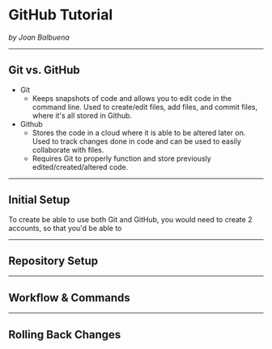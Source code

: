 # GitHub Tutorial

_by Joan Balbuena_

---
## Git vs. GitHub
* Git 
    * Keeps snapshots of code and allows you to edit code in the command line. Used to create/edit files, add files, and commit files, where it's all stored in Github.
* Github
    * Stores the code in a cloud where it is able to be altered later on. Used to track changes done in code and can be used to easily collaborate with files.
    *  Requires Git to properly function and store previously edited/created/altered code.

---
## Initial Setup
To create be able to use both Git and GitHub, you would need to create 2 accounts, so that you'd be able to


---
## Repository Setup



---
## Workflow & Commands



---
## Rolling Back Changes